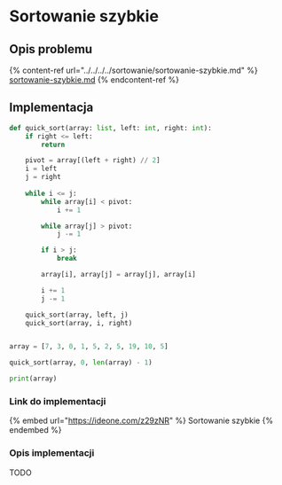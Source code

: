 # Sortowanie szybkie

## Opis problemu

{% content-ref url="../../../../sortowanie/sortowanie-szybkie.md" %}
[sortowanie-szybkie.md](../../../../sortowanie/sortowanie-szybkie.md)
{% endcontent-ref %}

## Implementacja

```python
def quick_sort(array: list, left: int, right: int):
    if right <= left:
        return

    pivot = array[(left + right) // 2]
    i = left
    j = right
    
    while i <= j:
        while array[i] < pivot:
            i += 1

        while array[j] > pivot:
            j -= 1

        if i > j:
            break

        array[i], array[j] = array[j], array[i]

        i += 1
        j -= 1

    quick_sort(array, left, j)
    quick_sort(array, i, right)


array = [7, 3, 0, 1, 5, 2, 5, 19, 10, 5]

quick_sort(array, 0, len(array) - 1)

print(array)
```

### Link do implementacji

{% embed url="https://ideone.com/z29zNR" %}
Sortowanie szybkie
{% endembed %}

### Opis implementacji

TODO
